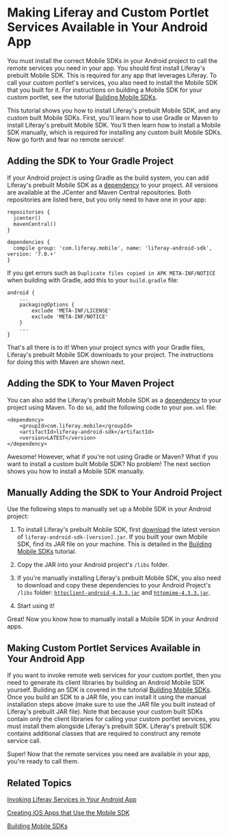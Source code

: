 # Making Liferay and Custom Portlet Services Available in Your Android App [](id=making-liferay-and-custom-portlet-services-available-in-your-android-app)

You must install the correct Mobile SDKs in your Android project to call the 
remote services you need in your app. You should first install Liferay's 
prebuilt Mobile SDK. This is required for any app that leverages Liferay. To 
call your custom portlet's services, you also need to install the Mobile SDK 
that you built for it. For instructions on building a Mobile SDK for your custom 
portlet, see the tutorial 
[Building Mobile SDKs](/develop/tutorials/-/knowledge_base/7-0/building-mobile-sdks). 

This tutorial shows you how to install Liferay's prebuilt Mobile SDK, and any 
custom built Mobile SDKs. First, you'll learn how to use Gradle or Maven to 
install Liferay's prebuilt Mobile SDK. You'll then learn how to install a Mobile 
SDK manually, which is required for installing any custom built Mobile SDKs. 
Now go forth and fear no remote service! 

## Adding the SDK to Your Gradle Project [](id=adding-the-sdk-to-your-gradle-project)

If your Android project is using Gradle as the build system, you can add 
Liferay's prebuilt Mobile SDK as a
[dependency](/develop/tutorials/-/knowledge_base/7-0/configuring-dependencies)
to your project. All versions are available at the JCenter and Maven Central
repositories. Both repositories are listed here, but you only need to have one
in your app: 

    repositories {
      jcenter()
      mavenCentral()
    }

    dependencies {
      compile group: 'com.liferay.mobile', name: 'liferay-android-sdk', version: '7.0.+'
    }

If you get errors such as `Duplicate files copied in APK META-INF/NOTICE` when 
building with Gradle, add this to your `build.gradle` file:
    
    android {
        ...
        packagingOptions {
            exclude 'META-INF/LICENSE'
            exclude 'META-INF/NOTICE'
        }
        ...
    }

That's all there is to it! When your project syncs with your Gradle files, 
Liferay's prebuilt Mobile SDK downloads to your project. The instructions for 
doing this with Maven are shown next. 

## Adding the SDK to Your Maven Project [](id=adding-the-sdk-to-your-maven-project)

You can also add the Liferay's prebuilt Mobile SDK as a
[dependency](/develop/tutorials/-/knowledge_base/7-0/configuring-dependencies)
to your project using Maven. To do so, add the following code to your `pom.xml`
file: 

    <dependency>
        <groupId>com.liferay.mobile</groupId>
        <artifactId>liferay-android-sdk</artifactId>
        <version>LATEST</version>
    </dependency>

Awesome! However, what if you're not using Gradle or Maven? What if you want to 
install a custom built Mobile SDK? No problem! The next section shows you how to 
install a Mobile SDK manually. 

## Manually Adding the SDK to Your Android Project [](id=manually-adding-the-sdk-to-your-android-project)

Use the following steps to manually set up a Mobile SDK in your Android project: 

1. To install Liferay's prebuilt Mobile SDK, first 
   [download](https://github.com/liferay/liferay-mobile-sdk/releases/) 
   the latest version of `liferay-android-sdk-[version].jar`. If you built your 
   own Mobile SDK, find its JAR file on your machine. This is detailed in the 
   [Building Mobile SDKs](/develop/tutorials/-/knowledge_base/7-0/building-mobile-sdks) 
   tutorial. 

2. Copy the JAR into your Android project's `/libs` folder. 

3. If you're manually installing Liferay's prebuilt Mobile SDK, you also need to 
   download and copy these dependencies to your Android Project's `/libs` 
   folder: 
   [`httpclient-android-4.3.3.jar`](http://search.maven.org/remotecontent?filepath=org/apache/httpcomponents/httpclient-android/4.3.3/httpclient-android-4.3.3.jar)
   and 
   [`httpmime-4.3.3.jar`](http://search.maven.org/remotecontent?filepath=org/apache/httpcomponents/httpmime/4.3.3/httpmime-4.3.3.jar).

4. Start using it!

Great! Now you know how to manually install a Mobile SDK in your Android apps. 

## Making Custom Portlet Services Available in Your Android App [](id=making-custom-portlet-services-available-in-your-android-app)

If you want to invoke remote web services for your custom portlet, then you need 
to generate its client libraries by building an Android Mobile SDK yourself. 
Building an SDK is covered in the tutorial
[Building Mobile SDKs](/develop/tutorials/-/knowledge_base/7-0/building-mobile-sdks).
Once you build an SDK to a JAR file, you can install it using the manual 
installation steps above (make sure to use the JAR file you built instead of 
Liferay's prebuilt JAR file). Note that because your custom built SDKs contain 
*only* the client libraries for calling your custom portlet services, you must 
install them alongside Liferay's prebuilt SDK. Liferay's prebuilt SDK contains 
additional classes that are required to construct any remote service call. 

Super! Now that the remote services you need are available in your app, you're 
ready to call them. 

## Related Topics [](id=related-topics)

[Invoking Liferay Services in Your Android App](/develop/tutorials/-/knowledge_base/7-0/invoking-liferay-services-in-your-android-app)

[Creating iOS Apps that Use the Mobile SDK](/develop/tutorials/-/knowledge_base/7-0/creating-ios-apps-that-use-the-mobile-sdk)

[Building Mobile SDKs](/develop/tutorials/-/knowledge_base/7-0/building-mobile-sdks)
